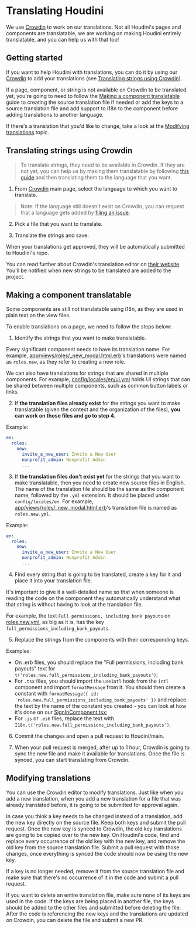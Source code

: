 # Translating Houdini

We use [Crowdin](https://crowdin.com/project/houdiniproject) to work on our translations. Not all Houdini's pages and components are translatable, we are working on making Houdini entirely translatable, and you can help us with that too!

## Getting started

If you want to help Houdini with translations, you can do it by using our [Crowdin](https://crowdin.com/project/houdiniproject) to add your translations (see [Translating strings using Crowdin](#translating-strings-using-crowdin)).

If a page, component, or string is not available on Crowdin to be translated yet, you're going to need to follow the [Making a component translatable](#making-a-component-translatable) guide to creating the source translation file if needed or add the keys to a source translation file and add support to i18n to the component before adding translations to another language.

If there's a translation that you'd like to change, take a look at the [Modifying translations](#modifying-translations) topic.

## Translating strings using Crowdin

> To translate strings, they need to be available in Crowdin. If they are not yet, you can help us by making them translatable by following [this guide](#making-a-component-translatable) and then translating them to the language that you want.

1. From [Crowdin](https://crowdin.com/project/houdiniproject) main page, select the language to which you want to translate.

> Note: If the language still doesn't exist on Crowdin, you can request that a language gets added by [filing an issue](https://github.com/houdiniproject/houdini/issues/new?assignees=&labels=enhancement&template=language_request.md&title=%5BFEATURE%5D).

2. Pick a file that you want to translate.

3. Translate the strings and save.

When your translations get approved, they will be automatically submitted to Houdini's repo.

You can read further about Crowdin's translation editor on [their website](https://support.crowdin.com/online-editor/). You'll be notified when new strings to be translated are added to the project.

## Making a component translatable

Some components are still not translatable using i18n, as they are used in plain text on the view files.

To enable translations on a page, we need to follow the steps below:

1. Identify the strings that you want to make translatable.

Every significant component needs to have its translation name. For example, [app/views/roles/_new_modal.html.erb](app/views/roles/_new_modal.html.erb)'s translations were named as `roles.new`, as they refer to creating a new role.

We can also have translations for strings that are shared in multiple components. For example, [config/locales/en/ui.yml](config/locales/en/ui.yml) holds UI strings that can be shared between multiple components, such as common button labels or links.

2. If **the translation files already exist** for the strings you want to make translatable (given the context and the organization of the files), **you can work on those files and go to step 4.**

Example:

```yml
en:
  roles:
    new:
      invite_a_new_user: Invite a New User
      nonprofit_admin: Nonprofit Admin
      ...
```

3. If **the translation files don't exist yet** for the strings that you want to make translatable, then you need to create new source files in English. The name of the translation file should be the same as the component name, followed by the `.yml` extension. It should be placed under `config/locales/en`. For example, [app/views/roles/_new_modal.html.erb](app/views/roles/_new_modal.html.erb)'s translation file is named as `roles.new.yml`.

Example:

```yml
en:
  roles:
    new:
      invite_a_new_user: Invite a New User
      nonprofit_admin: Nonprofit Admin
      ...
```

4. Find every string that is going to be translated, create a key for it and place it into your translation file.

It's important to give it a well-detailed name so that when someone is reading the code on the component they automatically understand what that string is without having to look at the translation file.

For example, the text `Full permissions, including bank payouts` on [roles.new.yml](config/locales/en/roles.new.yml), as big as it is, has the key `full_permissions_including_bank_payouts`.

5. Replace the strings from the components with their corresponding keys.

Examples:

* On .erb files, you should replace the "Full permissions, including bank payouts" text for `t('roles.new.full_permissions_including_bank_payouts')`;
* For `.tsx` files, you should import the `useIntl` hook from the `intl` component and import `formatMessage` from it. You should then create a constant with `formatMessage({ id: 'roles.new.full_permissions_including_bank_payouts' })` and replace the text by the name of the constant you created - you can look at how it's done on our [SignInComponent.tsx](https://github.com/houdiniproject/houdini/blob/a31e755f1bdf21c5c894018fe8ec3b26fcf6c896/app/javascript/components/users/SignInComponent.tsx#L77);
* For `.js` or `.es6` files, replace the text with `I18n.t('roles.new.full_permissions_including_bank_payouts')`.

6. Commit the changes and open a pull request to Houdini/main.

7. When your pull request is merged, after up to 1 hour, Crowdin is going to sync the new file and make it available for translations. Once the file is synced, you can start translating from Crowdin.

## Modifying translations

You can use the Crowdin editor to modify translations. Just like when you add a new translation, when you add a new translation for a file that was already translated before, it is going to be submitted for approval again.

In case you think a key needs to be changed instead of a translation, add the new key directly on the source file. Keep both keys and submit the pull request. Once the new key is synced to Crowdin, the old key translations are going to be copied over to the new key. On Houdini's code, find and replace every occurrence of the old key with the new key, and remove the old key from the source translation file. Submit a pull request with those changes, once everything is synced the code should now be using the new key.

If a key is no longer needed, remove it from the source translation file and make sure that there's no occurrence of it in the code and submit a pull request.

If you want to delete an entire translation file, make sure none of its keys are used in the code. If the keys are being placed in another file, the keys should be added to the other files and submitted before deleting the file. After the code is referencing the new keys and the translations are updated on Crowdin, you can delete the file and submit a new PR.
